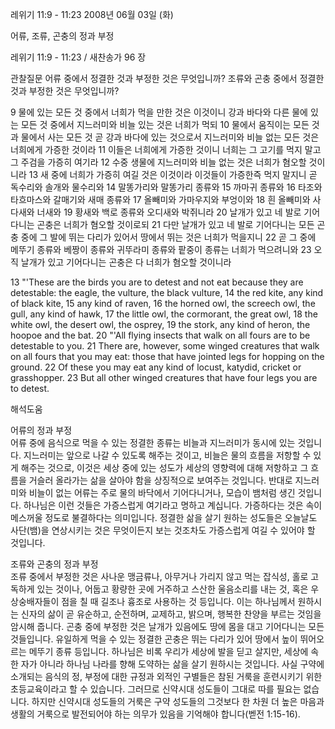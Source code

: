 레위기 11:9 - 11:23 
2008년 06월 03일 (화)

어류, 조류, 곤충의 정과 부정



레위기 11:9 - 11:23 / 새찬송가 96 장


관찰질문
어류 중에서 정결한 것과 부정한 것은 무엇입니까? 
조류와 곤충 중에서 정결한 것과 부정한 것은 무엇입니까? 

9 물에 있는 모든 것 중에서 너희가 먹을 만한 것은 이것이니 강과 바다와 다른 물에 있는 모든 것 중에서 지느러미와 비늘 있는 것은 너희가 먹되 10 물에서 움직이는 모든 것과 물에서 사는 모든 것 곧 강과 바다에 있는 것으로서 지느러미와 비늘 없는 모든 것은 너희에게 가증한 것이라 11 이들은 너희에게 가증한 것이니 너희는 그 고기를 먹지 말고 그 주검을 가증히 여기라 12 수중 생물에 지느러미와 비늘 없는 것은 너희가 혐오할 것이니라 13 새 중에 너희가 가증히 여길 것은 이것이라 이것들이 가증한즉 먹지 말지니 곧 독수리와 솔개와 물수리와 14 말똥가리와 말똥가리 종류와 15 까마귀 종류와
16 타조와 타흐마스와 갈매기와 새매 종류와 17 올빼미와 가마우지와 부엉이와 18 흰 올빼미와 사다새와 너새와 19 황새와 백로 종류와 오디새와 박쥐니라 20 날개가 있고 네 발로 기어 다니는 곤충은 너희가 혐오할 것이로되 21 다만 날개가 있고 네 발로 기어다니는 모든 곤충 중에 그 발에 뛰는 다리가 있어서 땅에서 뛰는 것은 너희가 먹을지니 22 곧 그 중에 메뚜기 종류와 베짱이 종류와 귀뚜라미 종류와 팥중이 종류는 너희가 먹으려니와 23 오직 날개가 있고 기어다니는 곤충은 다 너희가 혐오할 것이니라  

13 "'These are the birds you are to detest and not eat because they are detestable: the eagle, the vulture, the black vulture, 14 the red kite, any kind of black kite, 15 any kind of raven, 16 the horned owl, the screech owl, the gull, any kind of hawk, 17 the little owl, the cormorant, the great owl, 18 the white owl, the desert owl, the osprey, 19 the stork, any kind of heron, the hoopoe and the bat. 20 "'All flying insects that walk on all fours are to be detestable to you. 21 There are, however, some winged creatures that walk on all fours that you may eat: those that have jointed legs for hopping on the ground. 22 Of these you may eat any kind of locust, katydid, cricket or grasshopper. 23 But all other winged creatures that have four legs you are to detest.

해석도움





어류의 정과 부정  
어류 중에 음식으로 먹을 수 있는 정결한 종류는 비늘과 지느러미가 동시에 있는 것입니다. 지느러미는 앞으로 나갈 수 있도록 해주는 것이고, 비늘은 물의 흐름을 저항할 수 있게 해주는 것으로, 이것은 세상 중에 있는 성도가 세상의 영향력에 대해 저항하고 그 흐름을 거슬러 올라가는 삶을 살아야 함을 상징적으로 보여주는 것입니다. 반대로 지느러미와 비늘이 없는 어류는 주로 물의 바닥에서 기어다니거나, 모습이 뱀처럼 생긴 것입니다. 하나님은 이런 것들은 가증스럽게 여기라고 명하고 계십니다. 가증하다는 것은 속이 메스꺼울 정도로 불결하다는 의미입니다. 정결한 삶을 살기 원하는 성도들은 오늘날도 사단(뱀)을 연상시키는 것은 무엇이든지 보는 것조차도 가증스럽게 여길 수 있어야 할 것입니다.     

조류와 곤충의 정과 부정  
조류 중에서 부정한 것은 사나운 맹금류나, 아무거나 가리지 않고 먹는 잡식성, 홀로 고독하게 있는 것이나, 어둡고 황량한 곳에 거주하고 스산한 울음소리를 내는 것, 혹은 우상숭배자들이 점을 칠 때 길조나 흉조로 사용하는 것 등입니다. 이는 하나님께서 원하시는 신자의 삶이 곧 유순하고, 순전하며, 교제하고, 밝으며, 행복한 찬양을 부르는 것임을 암시해 줍니다. 곤충 중에 부정한 것은 날개가 있음에도 땅에 몸을 대고 기어다니는 모든 것들입니다. 유일하게 먹을 수 있는 정결한 곤충은 뛰는 다리가 있어 땅에서 높이 뛰어오르는 메뚜기 종류 등입니다. 하나님은 비록 우리가 세상에 발을 딛고 살지만, 세상에 속한 자가 아니라 하나님 나라를 향해 도약하는 삶을 살기 원하시는 것입니다. 사실 구약에 소개되는 음식의 정, 부정에 대한 규정과 외적인 구별들은 참된 거룩을 훈련시키기 위한 초등교육이라고 할 수 있습니다. 그러므로 신약시대 성도들이 그대로 따를 필요는 없습니다. 하지만 신약시대 성도들의 거룩은 구약 성도들의 그것보다 한 차원 더 높은 마음과 생활의 거룩으로 발전되어야 하는 의무가 있음을 기억해야 합니다(벧전 1:15-16).